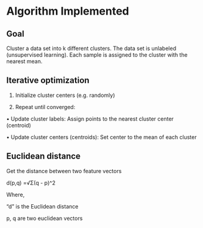 # Algorithm Implemented

## Goal

Cluster a data set into k different clusters. The data set is unlabeled (unsupervised learning). Each sample is assigned to the cluster with the nearest mean.

## Iterative optimization

1. Initialize cluster centers (e.g. randomly)

2. Repeat until converged:

• Update cluster labels: Assign points to the nearest cluster center (centroid)

• Update cluster centers (centroids): Set center to the mean of each cluster

## Euclidean distance

Get the distance between two feature vectors

d(p,q) =√Σ(q - p)^2

Where,

“d” is the Euclidean distance

p, q are two euclidean vectors

